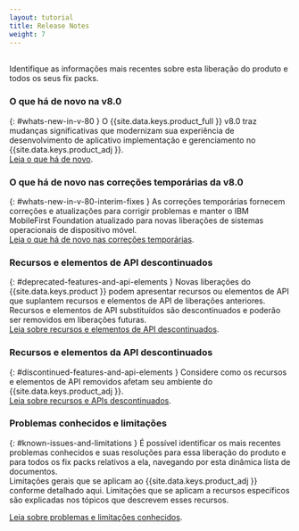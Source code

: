 ```yaml
---
layout: tutorial
title: Release Notes
weight: 7
---
```

<!-- NLS_CHARSET=UTF-8 -->
<br/>
Identifique as informações mais recentes sobre esta liberação do produto e todos os seus fix packs.

### O que há de novo na v8.0
{: #whats-new-in-v-80 }
O {{site.data.keys.product_full }} v8.0 traz mudanças significativas que modernizam sua experiência de desenvolvimento de aplicativo implementação e gerenciamento no {{site.data.keys.product_adj }}.  
[Leia o que há de novo](whats-new/).

### O que há de novo nas correções temporárias da v8.0
{: #whats-new-in-v-80-interim-fixes }
As correções temporárias fornecem correções e atualizações para corrigir problemas e manter o IBM MobileFirst Foundation atualizado para novas liberações de sistemas operacionais de dispositivo móvel.  
[Leia o que há de novo nas correções temporárias](interim-fixes).

### Recursos e elementos de API descontinuados
{: #deprecated-features-and-api-elements }
Novas liberações do {{site.data.keys.product }} podem apresentar recursos ou elementos de API que suplantem recursos
e elementos de API de liberações anteriores. Recursos e elementos de API substituídos são descontinuados e poderão ser removidos em liberações futuras.  
[Leia sobre recursos e elementos de API descontinuados](deprecated-discontinued).

### Recursos e elementos da API descontinuados
{: #discontinued-features-and-api-elements }
Considere como os recursos e elementos de API removidos afetam seu ambiente do {{site.data.keys.product_adj }}.  
[Leia sobre recursos e APIs descontinuados](deprecated-discontinued).

### Problemas conhecidos e limitações
{: #known-issues-and-limitations }
É possível identificar os mais recentes problemas conhecidos e suas resoluções
para essa liberação do produto e para todos os fix packs relativos a ela, navegando por esta dinâmica lista de documentos.  
Limitações gerais que se aplicam ao {{site.data.keys.product_adj }} conforme detalhado aqui. Limitações que se aplicam a recursos específicos são explicadas nos tópicos
que descrevem esses recursos.  

[Leia sobre problemas e limitações conhecidos](known-issues-limitations).

